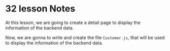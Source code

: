 # 32 lesson Notes

At this lesson, we are going to create a detail page to display the information of the backend data.

Now, we are gonna to write and create the file `Customer.js`, that will be used to display the information of the backend data.
